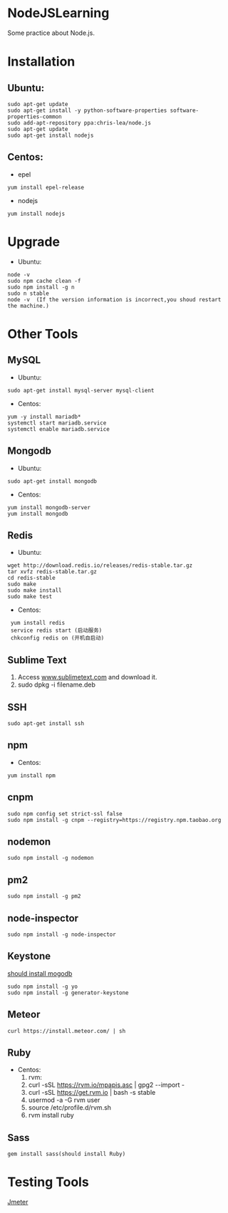 # NodeJSLearning
Some practice about Node.js.

# Installation
## Ubuntu: 
```
sudo apt-get update  
sudo apt-get install -y python-software-properties software-properties-common  
sudo add-apt-repository ppa:chris-lea/node.js  
sudo apt-get update  
sudo apt-get install nodejs 
```
## Centos:
* epel  

```
yum install epel-release
```
* nodejs
```
yum install nodejs
```

# Upgrade
* Ubuntu: 
```
node -v  
sudo npm cache clean -f  
sudo npm install -g n  
sudo n stable  
node -v  (If the version information is incorrect,you shoud restart the machine.)
```

# Other Tools

## MySQL
* Ubuntu:  
```
sudo apt-get install mysql-server mysql-client
```
* Centos: 
```
yum -y install mariadb*  
systemctl start mariadb.service  
systemctl enable mariadb.service
```
<span id="mongodb"></span>
## Mongodb
* Ubuntu:
```
sudo apt-get install mongodb
```
* Centos: 
```
yum install mongodb-server  
yum install mongodb
```

## Redis
* Ubuntu:  
```
wget http://download.redis.io/releases/redis-stable.tar.gz  
tar xvfz redis-stable.tar.gz  
cd redis-stable  
sudo make
sudo make install
sudo make test  
```
* Centos: 
```
 yum install redis
 service redis start (启动服务)
 chkconfig redis on (开机自启动)
```

## Sublime Text
1. Access www.sublimetext.com and download it.  
2. sudo dpkg -i filename.deb

## SSH
```
sudo apt-get install ssh
```
## npm
* Centos:
```
yum install npm
```

## cnpm
```
sudo npm config set strict-ssl false  
sudo npm install -g cnpm --registry=https://registry.npm.taobao.org
```

## nodemon
```
sudo npm install -g nodemon
```

## pm2
```
sudo npm install -g pm2
```

## node-inspector
```
sudo npm install -g node-inspector
```
## Keystone
<A HREF="#mongodb">should install mogodb</A>
```
sudo npm install -g yo
sudo npm install -g generator-keystone
```

## Meteor
```
curl https://install.meteor.com/ | sh
```
## Ruby
* Centos:
  1. rvm:
    1. curl -sSL https://rvm.io/mpapis.asc | gpg2 --import -  
    2. curl -sSL https://get.rvm.io | bash -s stable
    3. usermod -a -G rvm user
    4. source /etc/profile.d/rvm.sh
  2. rvm install ruby

## Sass
```
gem install sass(should install Ruby)
```

# Testing Tools
[Jmeter](http://jmeter.apache.org/)
